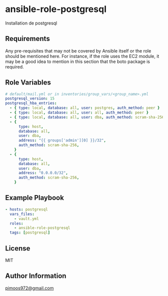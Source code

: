 ansible-role-postgresql
=========

Installation de postgresql

Requirements
------------

Any pre-requisites that may not be covered by Ansible itself or the role should be mentioned here. For instance, if the role uses the EC2 module, it may be a good idea to mention in this section that the boto package is required.

Role Variables
--------------

```yaml
# default/mail.yml or in inventories/group_vars/<group_name>.yml
postgresql_version: 15
postgresql_hba_entries:
  - { type: local, database: all, user: postgres, auth_method: peer }
  - { type: local, database: all, user: all, auth_method: peer }
  - { type: local, database: all, user: dba, auth_method: scram-sha-256 }
  - {
      type: host,
      database: all,
      user: dba,
      address: "{{ groups['admin'][0] }}/32",
      auth_method: scram-sha-256,
    }
  - {
      type: host,
      database: all,
      user: dba,
      address: "0.0.0.0/32",
      auth_method: scram-sha-256,
    }
```


Example Playbook
----------------
```yaml
- hosts: postgresql
  vars_files:
    - vault.yml
  roles:
    - ansible-role-postgresql
  tags: [postgresql]
```

License
-------

MIT

Author Information
------------------

pimoos972@gmail.com
